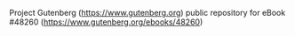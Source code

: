 Project Gutenberg (https://www.gutenberg.org) public repository for eBook #48260 (https://www.gutenberg.org/ebooks/48260)
